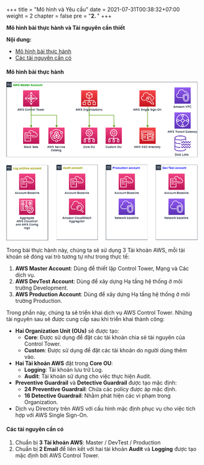 +++
title = "Mô hình và Yêu cầu"
date = 2021-07-31T00:38:32+07:00
weight = 2
chapter = false
pre = "<b>2. </b>"
+++

**Mô hình bài thực hành và Tài nguyên cần thiết**

**Nội dung:**
- [Mô hình bài thực hành](#mô-hình-bài-thực-hành)
- [Các tài nguyên cần có](#các-tài-nguyên-cần-có)

#### Mô hình bài thực hành

![AWS Control Tower](/images/1/2.png?width=40pc)

Trong bài thực hành này, chúng ta sẽ sử dụng 3 Tài khoản AWS, mỗi tài khoản sẽ đóng vai trò tương tự như trong thực tế:
1. **AWS Master Account**: Dùng để thiết lập Control Tower, Mạng và Các dịch vụ.
2. **AWS DevTest Account**: Dùng để xây dựng Hạ tầng hệ thống ở môi trường Development.
3. **AWS Production Account**: Dùng để xây dựng Hạ tầng hệ thống ở môi trường Production.

Trong phần này, chúng ta sẽ triển khai dịch vụ AWS Control Tower. Những tài nguyên sau sẽ được cung cấp sau khi triển khai thành công:
- **Hai Organization Unit (OUs)** sẽ được tạo:
  - **Core**:   Được sử dụng để đặt các tài khoản chia sẻ tài nguyên của Control Tower.
  - **Custom**: Được sử dụng để đặt các tài khoản do người dùng thêm vào.
- **Hai Tài khoản AWS** đặt trong **Core OU**:
  - **Logging**: Tài khoản lưu trữ Log.
  - **Audit**:  Tài khoản sử dụng cho việc thực hiện Audit.
- **Preventive Guardrail** và **Detective Guardrail** được tạo mặc định:
  - **24 Preventive Guardrail**: Chứa các policy được áp mặc định.
  - **16 Detective Guardrail**: Nhằm phát hiện các vi phạm trong Organization.
- Dịch vụ Directory trên AWS với cấu hình mặc định phục vụ cho việc tích hợp với AWS Single Sign-On.

#### Các tài nguyên cần có

1. Chuẩn bị **3 Tài khoản AWS**: Master / DevTest / Production
2. Chuẩn bị **2 Email** để liên kết với hai tài khoản **Audit** và **Logging** được tạo mặc định bởi AWS Control Tower.
